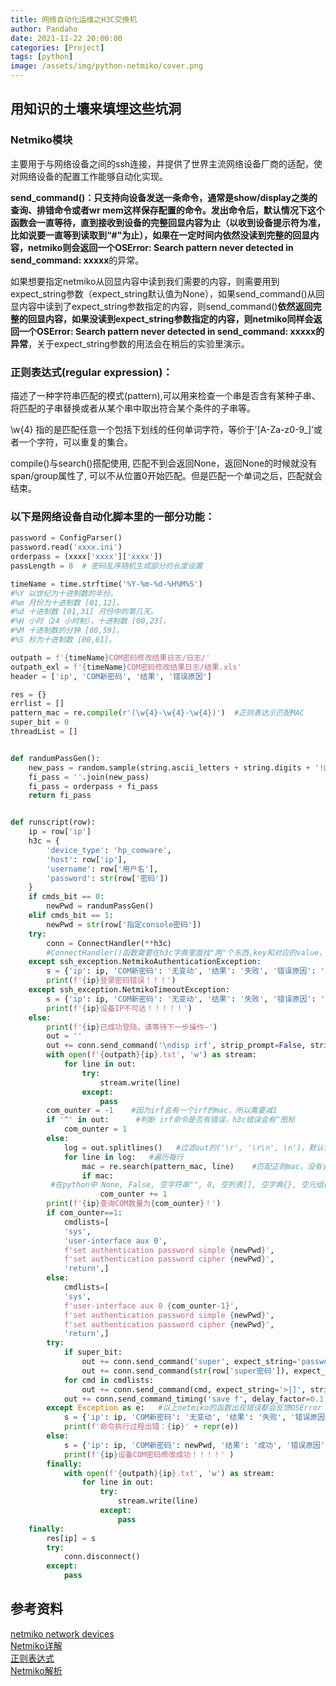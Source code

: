 ```yaml
---
title: 网络自动化运维之H3C交换机
author: Pandaho
date: 2021-11-22 20:00:00 
categories: [Project] 
tags: [python]
image: /assets/img/python-netmiko/cover.png
---
```




## 用知识的土壤来填埋这些坑洞

### Netmiko模块

主要用于与网络设备之间的ssh连接，并提供了世界主流网络设备厂商的适配，使对网络设备的配置工作能够自动化实现。

**send_command()：**只支持向设备发送一条命令，通常是show/display之类的查询、排错命令或者wr mem这样保存配置的命令。发出命令后，默认情况下这个函数会一直等待，直到接收到设备的完整回显内容为止（以收到设备提示符为准，比如说要一直等到读取到“#"为止），如果在一定时间内依然没读到完整的回显内容，netmiko则会返回一个**OSError: Search pattern never detected in send_command: xxxxx**的异常。

如果想要指定netmiko从回显内容中读到我们需要的内容，则需要用到expect_string参数（expect_string默认值为None），如果send_command()从回显内容中读到了expect_string参数指定的内容，则send_command()**依然返回完整的回显内容，**如果没读到expect_string参数指定的内容，则netmiko同样**会返回一个OSError: Search pattern never detected in send_command: xxxxx的异常**，关于expect_string参数的用法会在稍后的实验里演示。

### 正则表达式(regular expression)：

描述了一种字符串匹配的模式(pattern),可以用来检查一个串是否含有某种子串、将匹配的子串替换或者从某个串中取出符合某个条件的子串等。

\w{4} 指的是匹配任意一个包括下划线的任何单词字符，等价于'[A-Za-z0-9_]’或者一个字符，可以重复的集合。

compile()与search()搭配使用, 匹配不到会返回None，返回None的时候就没有span/group属性了, 可以不从位置0开始匹配。但是匹配一个单词之后，匹配就会结束。

### 以下是网络设备自动化脚本里的一部分功能：

```python
password = ConfigParser()   
password.read('xxxx.ini')
orderpass = (xxxx['xxxx']['xxxx'])
passLength = 8  # 密码乱序随机生成部分的长度设置

timeName = time.strftime('%Y-%m-%d-%H%M%S')  
#%Y 以世纪为十进制数的年份。
#%m 月份为十进制数 [01,12]。 
#%d 十进制数 [01,31] 月份中的第几天。 
#%H 小时（24 小时制），十进制数 [00,23]。 
#%M 十进制数的分钟 [00,59]。 
#%S 秒为十进制数 [00,61]。

outpath = f'{timeName}COM密码修改结果日志/日志/'  
outpath_exl = f'{timeName}COM密码修改结果日志/结果.xls'  
header = ['ip', 'COM新密码', '结果', '错误原因'] 

res = {}  
errlist = []  
pattern_mac = re.compile(r'(\w{4}-\w{4}-\w{4})')  #正则表达示匹配MAC
super_bit = 0  
threadList = []  


def randumPassGen():  
	new_pass = random.sample(string.ascii_letters + string.digits + '!@#$%^&*()', passLength)
	fi_pass = ''.join(new_pass)
	fi_pass = orderpass + fi_pass  
	return fi_pass


def runscript(row):
	ip = row['ip']
	h3c = {
		'device_type': 'hp_comware',
		'host': row['ip'],
		'username': row['用户名'],
		'password': str(row['密码'])
	}
	if cmds_bit == 0: 
		newPwd = randumPassGen()
	elif cmds_bit == 1:  
		newPwd = str(row['指定console密码'])
	try:
		conn = ConnectHandler(**h3c)  
        #ConnectHandler()函数需要在h3c字典里面找"两"个东西,key和对应的value，所以用两个*星号
	except ssh_exception.NetmikoAuthenticationException:
		s = {'ip': ip, 'COM新密码': '无变动', '结果': '失败', '错误原因': '登录密码错误'}
		print(f'{ip}登录密码错误！！！')
	except ssh_exception.NetmikoTimeoutException:
		s = {'ip': ip, 'COM新密码': '无变动', '结果': '失败', '错误原因': '设备不可达'}
		print(f'{ip}设备IP不可达！！！！！')
	else:
		print(f'{ip}已成功登陆，请等待下一步操作~')
		out = ''
		out += conn.send_command('\ndisp irf', strip_prompt=False, strip_command=False)  #向设备发送'\ndisp irf'
		with open(f'{outpath}{ip}.txt', 'w') as stream:
			for line in out:
				try:
					stream.write(line)
				except:
					pass
		com_ounter = -1    #因为irf会有一个irf的mac，所以需要减1
		if '^' in out:      #判断 irf命令是否有错误，h3c错误会有^图标
			com_ounter = 1
		else:
			log = out.splitlines()   #过滤out的('\r', '\r\n', \n')，默认false，不包含。
			for line in log:   #遍历每行
				mac = re.search(pattern_mac, line)    #匹配正则mac，没有会返回None
				if mac:    
         #在python中 None, False, 空字符串"", 0, 空列表[], 空字典{}, 空元组()都相当于False 
					com_ounter += 1  
		print(f'{ip}查询COM数量为{com_ounter}！')    
		if com_ounter==1:
			cmdlists=[
			'sys',
			'user-interface aux 0',
			f'set authentication password simple {newPwd}',
			f'set authentication password cipher {newPwd}',
			'return',]
		else:
			cmdlists=[
			'sys',
			f'user-interface aux 0 {com_ounter-1}',
			f'set authentication password simple {newPwd}',
			f'set authentication password cipher {newPwd}',
			'return',]
		try:
			if super_bit:
				out += conn.send_command('super', expect_string='password:', strip_prompt=False, strip_command=False)
				out += conn.send_command(str(row['super密码']), expect_string='>', strip_prompt=False, strip_command=False)
			for cmd in cmdlists:
				out += conn.send_command(cmd, expect_string='>|]', strip_prompt=False, strip_command=False)  #> 或运算 ]
			out += conn.send_command_timing('save f', delay_factor=0.1, max_loops=5,strip_prompt=False, strip_command=False) 
		except Exception as e:   #以上netmiko的函数出现错误都会反馈OSError
			s = {'ip': ip, 'COM新密码': '无变动', '结果': '失败', '错误原因': '命令执行过程出错：' + repr(e)} #repr() 函数将对象转化为供解释器读取的形式。
			print(f'命令执行过程出错：{ip}' + repr(e))
		else:
			s = {'ip': ip, 'COM新密码': newPwd, '结果': '成功', '错误原因': '无'}
			print(f'{ip}设备COM密码修改成功！！！！' )
		finally:
			with open(f'{outpath}{ip}.txt', 'w') as stream:
				for line in out:
					try:
						stream.write(line)
					except:
						pass
	finally:   
		res[ip] = s
		try:
			conn.disconnect()
		except:
			pass
```
## 

## 参考资料

[netmiko network devices](https://blog.51cto.com/jackor/2067951)  
[Netmiko详解](https://zhuanlan.zhihu.com/p/367962211)  
[正则表达式](https://blog.csdn.net/weixin_42793426/article/details/88545939)  
[Netmiko解析](https://www.isolves.com/it/wl/js/2020-09-09/30491.html)  

